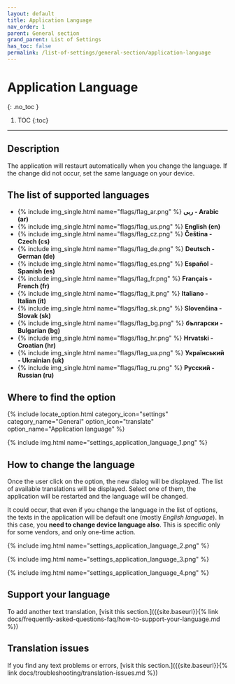 ```yaml
---
layout: default
title: Application Language
nav_order: 1
parent: General section
grand_parent: List of Settings
has_toc: false
permalink: /list-of-settings/general-section/application-language
---
```


# Application Language
{: .no_toc }

1. TOC
{:toc}

---

## Description
The application will restaurt automatically when you change the language. If the change did not occur, set the same language on your device.

## The list of supported languages
- {% include img_single.html name="flags/flag_ar.png" %} **ربى - Arabic (ar)**
- {% include img_single.html name="flags/flag_us.png" %} **English (en)** 
- {% include img_single.html name="flags/flag_cz.png" %} **Čeština - Czech (cs)**
- {% include img_single.html name="flags/flag_de.png" %} **Deutsch - German (de)**
- {% include img_single.html name="flags/flag_es.png" %} **Español - Spanish (es)**
- {% include img_single.html name="flags/flag_fr.png" %} **Français - French (fr)**
- {% include img_single.html name="flags/flag_it.png" %} **Italiano - Italian (it)**
- {% include img_single.html name="flags/flag_sk.png" %} **Slovenčina - Slovak (sk)**
- {% include img_single.html name="flags/flag_bg.png" %} **български - Bulgarian (bg)**
- {% include img_single.html name="flags/flag_hr.png" %} **Hrvatski - Croatian (hr)**
- {% include img_single.html name="flags/flag_ua.png" %} **Український - Ukrainian (uk)**
- {% include img_single.html name="flags/flag_ru.png" %} **Русский - Russian (ru)**

## Where to find the option
{% include locate_option.html category_icon="settings" category_name="General" option_icon="translate" option_name="Application language" %}

{% include img.html name="settings_application_language_1.png" %}

## How to change the language
Once the user click on the option, the new dialog will be displayed. The list of available translations will be displayed. Select one of them, the application will be restarted and the language will be changed.

<span class="text-red-200">It could occur, that even if you change the language in the list of options, the texts in the application will be default one (mostly _English language_). In this case, you **need to change device language also**. This is specific only for some vendors, and only one-time action.</span>

{% include img.html name="settings_application_language_2.png" %}

{% include img.html name="settings_application_language_3.png" %}

{% include img.html name="settings_application_language_4.png" %}

## Support your language
To add another text translation, [visit this section.]({{site.baseurl}}{% link docs/frequently-asked-questions-faq/how-to-support-your-language.md %})

## Translation issues
If you find any text problems or errors, [visit this section.]({{site.baseurl}}{% link docs/troubleshooting/translation-issues.md %})